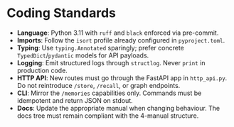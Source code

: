 # Coding Standards

- **Language**: Python 3.11 with `ruff` and `black` enforced via pre-commit.
- **Imports**: Follow the `isort` profile already configured in `pyproject.toml`.
- **Typing**: Use `typing.Annotated` sparingly; prefer concrete `TypedDict`/`pydantic` models for API payloads.
- **Logging**: Emit structured logs through `structlog`. Never `print` in production code.
- **HTTP API**: New routes must go through the FastAPI app in `http_api.py`. Do not reintroduce `/store`, `/recall`, or graph endpoints.
- **CLI**: Mirror the `/memories` capabilities only. Commands must be idempotent and return JSON on stdout.
- **Docs**: Update the appropriate manual when changing behaviour. The docs tree must remain compliant with the 4-manual structure.
